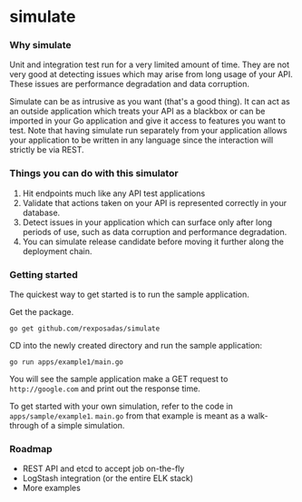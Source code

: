 simulate
========

### Why simulate

Unit and integration test run for a very limited amount of time.  They are not very good at detecting issues which may arise from long usage of your API.  These issues are performance degradation and data corruption.

Simulate can be as intrusive as you want (that's a good thing).  It can act as an outside application which treats your API as a blackbox or can be imported in your Go application and give it access to features you want to test. Note that having simulate run separately from your application allows your application to be written in any language since the interaction will strictly be via REST.


### Things you can do with this simulator

1. Hit endpoints much like any API test applications
1. Validate that actions taken on your API is represented correctly in your database.
1. Detect issues in your application which can surface only after long periods of use, such as data corruption and performance degradation.
2. You can simulate release candidate before moving it further along the deployment chain.

### Getting started

The quickest way to get started is to run the sample application.

Get the package.

	go get github.com/rexposadas/simulate

CD into the newly created directory and run the sample application:

	go run apps/example1/main.go

You will see the sample application make a GET request to `http://google.com` and print out the response time.

To get started with your own simulation, refer to the code in `apps/sample/example1`. `main.go` from that example is meant as a walk-through of a simple simulation.


### Roadmap

* REST API and etcd to accept job on-the-fly
* LogStash integration (or the entire ELK stack)
* More examples